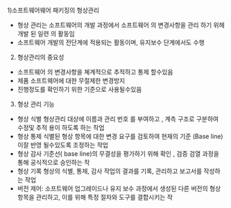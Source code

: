 1)소프트웨어웨어 패키징의 형상관리
- 형상 관리는 소프트웨어의 개발 과정에서 소프트웨어 의 변경사항을 관리 하기 위헤 개발 된 일련 의 활동임
- 소프트웨어 개발의 전단계에 적용되는 활동이며, 유지보수 단계에서도 수행
2) 형상관리의 중요성
 - 소프트웨어 의 변경사항을 쳬계적으로 추적하고 통제 할수있음
 - 제품 소프트웨어에 대한 무절제한 변경방지
 - 진행정도를 확인하기 위한 기준으로 사용될수있음
3) 형상 관리 기능
- 형상 식별
  형상관리 대상에 이름과 관리 번호 를 부여하고 , 계측 구조로 구분하여 수정및 추적 용이 하도록 하는  작업
- 형상 통제 
  식별된 형상 항목에 대한 변경 요구를 검토하여 현재의 기준
  (Base line) 이잘 반영 될수있도록 조정하는 작업 
- 형상 감사
    기준선( base line)의 무결성을 평가하기 위해 확인 , 검증 검열 과정을 통해 공식적으로 승인하는 작
- 형상 기록
   형상의 식별, 통제, 감사 작업의 결과를 기록, 관리하고 보고서를 작성하는 작업
- 버전 제어: 소프트웨어 업그레이드나 유지 보수 과정에서 생성된 다른 버전의 형상 항목을 관리하고, 이를 위해 특정 절차와 도구를 결합시키는 작


